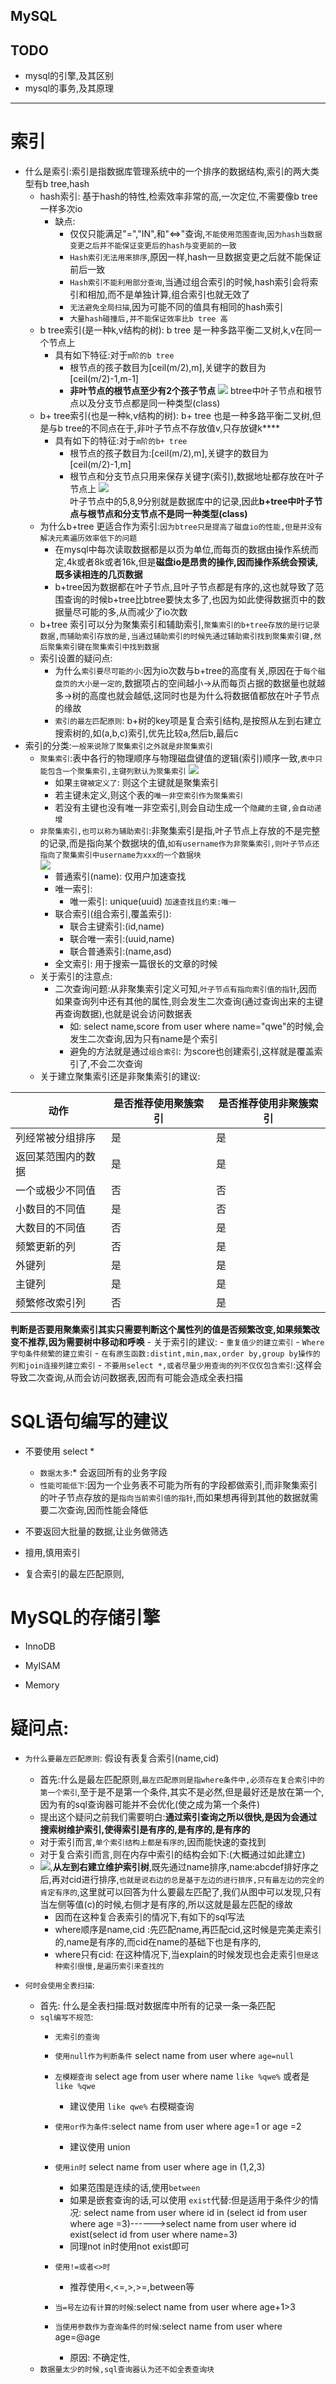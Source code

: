 MySQL
---

TODO
---

* mysql的引擎,及其区别
* mysql的事务,及其原理

---

# 索引

* 什么是索引:索引是指数据库管理系统中的一个排序的数据结构,索引的两大类型有b tree,hash
    -   hash索引: 基于hash的特性,检索效率非常的高,一次定位,不需要像b tree一样多次io
        -   缺点: 
            -   仅仅只能满足"=","IN",和"<=>"查询,`不能使用范围查询`,`因为hash当数据变更之后并不能保证变更后的hash与变更前的一致`
            -   `Hash索引无法用来排序`,原因一样,hash一旦数据变更之后就不能保证前后一致
            -   `Hash索引不能利用部分查询`,当通过组合索引的时候,hash索引会将索引和相加,而不是单独计算,组合索引也就无效了
            -   `无法避免全局扫描`,因为可能不同的值具有相同的hash索引
            -   `大量hash碰撞后,并不能保证效率比b tree 高`
    -   b tree索引(是一种k,v结构的树): b tree 是一种多路平衡二叉树,k,v在同一个节点上
        -   具有如下特征:对于`m阶的b tree`
            -   根节点的孩子数目为[ceil(m/2),m],关键字的数目为[ceil(m/2)-1,m-1] 
            -   **非叶节点的根节点至少有2个孩子节点**
            ![](https://img-blog.csdnimg.cn/20190212005404642.png?x-oss-process=image/watermark,type_ZmFuZ3poZW5naGVpdGk,shadow_10,text_aHR0cHM6Ly9ibG9nLmNzZG4ubmV0L0NvZGVyX0pva2Vy,size_16,color_FFFFFF,t_70)
            btree中叶子节点和根节点以及分支节点都是同一种类型(class)
    -   b+ tree索引(也是一种k,v结构的树): b+ tree 也是一种多路平衡二叉树,但是与b tree的不同点在于,非叶子节点不存放值v,只存放键k****
        -   具有如下的特征:对于`m阶的b+ tree`
            -   根节点的孩子数目为:[ceil(m/2),m],关键字的数目为[ceil(m/2)-1,m]
            -   根节点和分支节点只用来保存关键字(索引),数据地址都存放在叶子节点上
            ![](https://img-blog.csdnimg.cn/20190212005018445.png?x-oss-process=image/watermark,type_ZmFuZ3poZW5naGVpdGk,shadow_10,text_aHR0cHM6Ly9ibG9nLmNzZG4ubmV0L0NvZGVyX0pva2Vy,size_16,color_FFFFFF,t_70)     
            叶子节点中的5,8,9分别就是数据库中的记录,因此**b+tree中叶子节点与根节点和分支节点不是同一种类型(class)**
    -   为什么b+tree 更适合作为索引:`因为btree只是提高了磁盘io的性能,但是并没有解决元素遍历效率低下的问题`
        -   在mysql中每次读取数据都是以页为单位,而每页的数据由操作系统而定,4k或者8k或者16k,但是**磁盘io是昂贵的操作,因而操作系统会预读,既多读相连的几页数据**
        -   b+tree因为数据都在叶子节点,且叶子节点都是有序的,这也就导致了范围查询的时候b+tree比btree要快太多了,也因为如此使得数据页中的数据量尽可能的多,从而减少了io次数
    -   b+tree 索引可以分为聚集索引和辅助索引,`聚集索引的b+tree存放的是行记录数据,而辅助索引存放的是,当通过辅助索引的时候先通过辅助索引找到聚集索引键,然后聚集索引键在聚集索引中找到数据`    
    -   索引设置的疑问点:
        -   为什么`索引要尽可能的小`:因为io次数与b+tree的高度有关,原因在于`每个磁盘页的大小是一定的`,数据项占的空间越小->从而每页占据的数据量也就越多->树的高度也就会越低,这同时也是为什么将数据值都放在叶子节点的缘故
        -   `索引的最左匹配原则`: b+树的key项是复合索引结构,是按照从左到右建立搜索树的,如(a,b,c)索引,优先比较a,然后b,最后c
* 索引的分类:`一般来说除了聚集索引之外就是非聚集索引`
    -   `聚集索引`:表中各行的物理顺序与物理磁盘键值的逻辑(索引)顺序一致,`表中只能包含一个聚集索引,主键列默认为聚集索引`
        ![](https://img-blog.csdnimg.cn/20190212195238171.png?x-oss-process=image/watermark,type_ZmFuZ3poZW5naGVpdGk,shadow_10,text_aHR0cHM6Ly9ibG9nLmNzZG4ubmV0L0NvZGVyX0pva2Vy,size_16,color_FFFFFF,t_70)
        -   如果`主键被定义了`: 则这个主键就是聚集索引
        -   若主键未定义,则这个表的`唯一非空索引作为聚集索引`
        -   若没有主键也没有唯一非空索引,则会自动生成一个`隐藏的主键,会自动递增`
    -   `非聚集索引,也可以称为辅助索引`:非聚集索引是指,叶子节点上存放的不是完整的记录,而是指向某个数据块的值,`如有username作为非聚集索引,则叶子节点还指向了聚集索引中username为xxx的一个数据块`            
        ![](https://img-blog.csdnimg.cn/20190212195306627.png?x-oss-process=image/watermark,type_ZmFuZ3poZW5naGVpdGk,shadow_10,text_aHR0cHM6Ly9ibG9nLmNzZG4ubmV0L0NvZGVyX0pva2Vy,size_16,color_FFFFFF,t_70)
        -   普通索引(name): 仅用户加速查找
        -   唯一索引: 
            -   唯一索引: unique(uuid)    `加速查找且约束:唯一`
        -   联合索引(组合索引,覆盖索引):
            -   联合主键索引:(id,name)
            -   联合唯一索引:(uuid,name)
            -   联合普通索引:(name,asd)
        -   全文索引: 用于搜索一篇很长的文章的时候
    -   关于索引的注意点:
        -   二次查询问题:从非聚集索引定义可知,`叶子节点有指向索引值的指针`,因而如果查询列中还有其他的属性,则会发生二次查询(通过查询出来的主键再查询数据),也就是说会访问数据表
            -   如: select name,score from user where name="qwe"的时候,会发生二次查询,因为只有name是个索引
            -   避免的方法就是通过`组合索引`: 为score也创建索引,这样就是覆盖索引了,不会二次查询
    -   关于建立聚集索引还是非聚集索引的建议:
    
|动作 | 是否推荐使用聚簇索引 |是否推荐使用非聚簇索引 |
| ------ | ------ | ------ |
|列经常被分组排序 | 是 | 是 |
|返回某范围内的数据|是|是|
|一个或极少不同值| 否|否|
|小数目的不同值| 是|否|
|大数目的不同值|否|是|
|频繁更新的列|否|是|
|外键列|是|是|
|主键列|是|是|
|频繁修改索引列|否|是
**判断是否要用聚集索引其实只需要判断这个属性列的值是否频繁改变,如果频繁改变不推荐,因为需要树中移动和呼唤**
    -   关于索引的建议:
        -   `重复值少的建立索引`
        -   `Where字句条件频繁的建立索引`
        -   `在有原生函数:distint,min,max,order by,group by操作的列和join连接列建立索引`
        -   `不要用select *,或者尽量少用查询的列不仅仅包含索引`:这样会导致二次查询,从而会访问数据表,因而有可能会造成全表扫描
        
        
        
# SQL语句编写的建议

* 不要使用 select * 
    -   `数据太多`:* 会返回所有的业务字段
    -   `性能可能低下`:因为一个业务表不可能为所有的字段都做索引,而非聚集索引的叶子节点存放的是`指向当前索引值的指针`,而如果想再得到其他的数据就需要二次查询,因而性能会降低
    
* 不要返回大批量的数据,让业务做筛选
* 擅用,慎用索引   
* 复合索引的最左匹配原则,
        
# MySQL的存储引擎
* InnoDB

* MyISAM

* Memory



# 疑问点:

* `为什么要最左匹配原则`: 假设有表复合索引(name,cid)
    -   首先:什么是最左匹配原则,`最左匹配原则是指where条件中,必须存在复合索引中的第一个索引`,至于是不是第一个条件,其实不是必然,但是最好还是放在第一个,因为有的sql查询器可能并不会优化(使之成为第一个条件)
    -   提出这个疑问之前我们需要明白:**通过索引查询之所以很快,是因为会通过搜索树维护索引,使得索引是有序的,是有序的,是有序的**
    -   对于索引而言,`单个索引结构上都是有序的`,因而能快速的查找到
    -   对于复合索引而言,则在内存中索引的结构会如下:(大概通过如此建立)
    -   ![](https://img-blog.csdnimg.cn/20190212214601348.jpg),**从左到右建立维护索引树**,既先通过name排序,name:abcdef排好序之后,再对cid进行排序,`也就是说右边的总是基于左边的进行排序,只有最左边的完全的肯定有序的`,这里就可以回答为什么要最左匹配了,我们从图中可以发现,只有当左侧等值(c)的时候,右侧才是有序的,所以这就是最左匹配的缘故
        -   因而在这种复合表索引的情况下,有如下的sql写法
        -   where顺序是name,cid :先匹配name,再匹配cid,这时候是完美走索引的,name是有序的,而cid在name的基础下也是有序的,
        -   where只有cid: 在这种情况下,当explain的时候发现也会走索引`但是这种索引很慢,是遍历索引来查找的`

* `何时会使用全表扫描`:
    -   首先: 什么是全表扫描:既对数据库中所有的记录一条一条匹配
    -   `sql编写不规范`:
        -   `无索引的查询`
        -   `使用null作为判断条件` select name from user where `age=null`
        -   `左模糊查询` select age from user where name `like %qwe%` 或者是`like %qwe`
            -   建议使用 `like qwe%` 右模糊查询
        -   `使用or作为条件`:select name from user where age=1 or age =2
            -   建议使用 union 
        -   `使用in时` select name from user where age in (1,2,3)
            -   如果范围是连续的话,使用`between`
            -   如果是嵌套查询的话,可以使用 `exist`代替:但是适用于条件少的情况: select name from user where id in (select id from user where age =3)------>select name from user where id exist(select id from user where name=3) 
            -   同理not in时使用not exist即可
        -   `使用!=或者<>时`
            -   推荐使用<,<=,>,>=,between等
        
        -   `当=号左边有计算的时候`:select name from user where age+1>3
         
        -   `当使用参数作为查询条件的时候`:select name from user where age=@age 
            -   原因: 不确定性,
    -   `数据量太少的时候,sql查询器认为还不如全表查询块`
